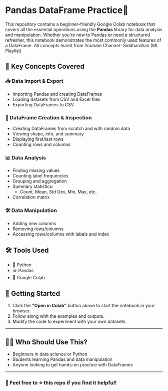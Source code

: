 # Pandas DataFrame Practice🐼

This repository contains a beginner-friendly Google Colab notebook that covers all the essential operations using the **Pandas** library for data analysis and manipulation. Whether you're new to Pandas or need a structured refresher, this notebook demonstrates the most commonly used features of a DataFrame. All concepts learnt from Youtube Channel- Siddhardhan (ML Playlist)

## 📌 Key Concepts Covered

### 📥 Data Import & Export
- Importing Pandas and creating DataFrames
- Loading datasets from CSV and Excel files
- Exporting DataFrames to CSV

### 🧱 DataFrame Creation & Inspection
- Creating DataFrames from scratch and with random data
- Viewing shape, info, and summary
- Displaying first/last rows
- Counting rows and columns

### 📊 Data Analysis
- Finding missing values
- Counting label frequencies
- Grouping and aggregation
- Summary statistics:
  - Count, Mean, Std Dev, Min, Max, etc.
- Correlation matrix

### 🛠️ Data Manipulation
- Adding new columns
- Removing rows/columns
- Accessing rows/columns with labels and index

## 🛠️ Tools Used
- 🐍 Python
- 📊 Pandas
- 📓 Google Colab

## 🚀 Getting Started

1. Click the **"Open in Colab"** button above to start the notebook in your browser.
2. Follow along with the examples and outputs.
3. Modify the code to experiment with your own datasets.

---



## 🧑‍🎓 Who Should Use This?
- Beginners in data science or Python
- Students learning Pandas and data manipulation
- Anyone looking to get hands-on practice with DataFrames

---

### 📢 Feel free to ⭐️ this repo if you find it helpful!



